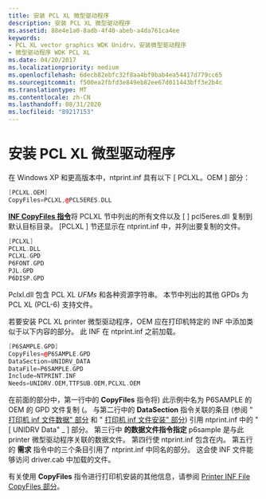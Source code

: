 ```yaml
---
title: 安装 PCL XL 微型驱动程序
description: 安装 PCL XL 微型驱动程序
ms.assetid: 88e4e1a0-8adb-4f40-abeb-a4da761ca4ee
keywords:
- PCL XL vector graphics WDK Unidrv，安装微型驱动程序
- 微型驱动程序 WDK PCL XL
ms.date: 04/20/2017
ms.localizationpriority: medium
ms.openlocfilehash: 6decb82ebfc32f8aa4bf9bab4ea54417d779cc65
ms.sourcegitcommit: f500ea2fbfd3e849eb82ee67d011443bff3e2b4c
ms.translationtype: MT
ms.contentlocale: zh-CN
ms.lasthandoff: 08/31/2020
ms.locfileid: "89217153"
---
```

# <a name="installing-a-pcl-xl-minidriver"></a>安装 PCL XL 微型驱动程序





在 Windows XP 和更高版本中，ntprint.inf 具有以下 \[ PCLXL。OEM \] 部分：

```cpp
[PCLXL.OEM]
CopyFiles=PCLXL,@PCL5ERES.DLL
```

[**INF CopyFiles 指令**](../install/inf-copyfiles-directive.md)将 PCLXL 节中列出的所有文件以及 \[ \] pcl5eres.dll 复制到默认目标目录。 \[PCLXL \] 节还显示在 ntprint.inf 中，并列出要复制的文件。

```cpp
[PCLXL]
PCLXL.DLL
PCLXL.GPD
P6FONT.GPD
PJL.GPD
P6DISP.GPD
```

Pclxl.dll 包含 PCL XL *UFMs* 和各种资源字符串。 本节中列出的其他 GPDs 为 PCL XL (PCL-6) 支持文件。

若要安装 PCL XL printer 微型驱动程序，OEM 应在打印机特定的 INF 中添加类似于以下内容的部分。 此 INF 在 ntprint.inf 之前加载。

```cpp
[P6SAMPLE.GPD]
CopyFiles=@P6SAMPLE.GPD
DataSection=UNIDRV_DATA
DataFile=P6SAMPLE.GPD
Include=NTPRINT.INF
Needs=UNIDRV.OEM,TTFSUB.OEM,PCLXL.OEM
```

在前面的部分中，第一行中的 **CopyFiles** 指令将) 此示例中名为 P6SAMPLE 的 OEM 的 GPD 文件复制 (。 与第二行中的 **DataSection** 指令关联的条目 (参阅 " [打印机 inf 文件数据" 部分](printer-inf-file-data-sections.md) 和 " [打印机 inf 文件安装" 部分](printer-inf-file-install-sections.md)) 引用 ntprint.inf 中的 " \[ UNIDRV Data" \_ \] 部分。 第三行中 **的数据文件指令指定** p6sample 是与此 printer 微型驱动程序关联的数据文件。 第四行使 ntprint.inf 包含在内。 第五行的 **需求** 指令中的三个条目引用了 ntprint.inf 中同名的部分。 这会使 INF 文件能够访问 driver.cab 中加载的文件。

有关使用 **CopyFiles** 指令进行打印机安装的其他信息，请参阅 [Printer INF File CopyFiles 部分](printer-inf-file-copyfiles-sections.md)。

 

